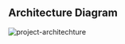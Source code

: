 Architecture Diagram
------------

![project-architechture](https://user-images.githubusercontent.com/99387881/159279709-a279452e-a4d2-4ddf-8a17-6395f3706c91.png)
